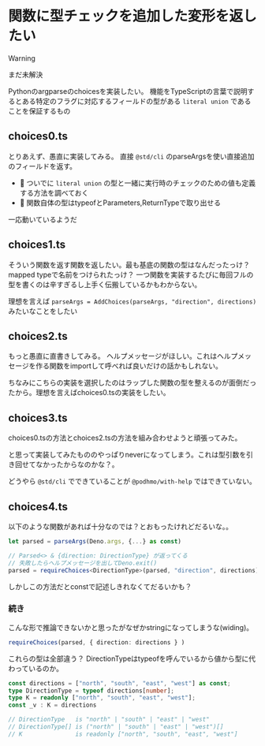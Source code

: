 # 関数に型チェックを追加した変形を返したい

>[!WARNING]
>まだ未解決

Pythonのargparseのchoicesを実装したい。
機能をTypeScriptの言葉で説明するとある特定のフラグに対応するフィールドの型がある `literal union` であることを保証するもの

## choices0.ts

とりあえず、愚直に実装してみる。
直接 `@std/cli` のparseArgsを使い直接追加のフィールドを返す。

- 📝 ついでに `literal union` の型と一緒に実行時のチェックのための値も定義する方法を調べておく
- 📝 関数自体の型はtypeofとParameters,ReturnTypeで取り出せる

一応動いているようだ

## choices1.ts

そういう関数を返す関数を返したい。最も基底の関数の型はなんだったっけ？ mapped typeで名前をつけられたっけ？
一つ関数を実装するたびに毎回フルの型を書くのは辛すぎるし上手く伝搬しているかもわからない。

理想を言えば `parseArgs = AddChoices(parseArgs, "direction", directions)` みたいなことをしたい

## choices2.ts

もっと愚直に直書きしてみる。
ヘルプメッセージがほしい。これはヘルプメッセージを作る関数をimportして呼べれば良いだけの話かもしれない。

ちなみにこちらの実装を選択したのはラップした関数の型を整えるのが面倒だったから。理想を言えばchoices0.tsの実装をしたい。

## choices3.ts

choices0.tsの方法とchoices2.tsの方法を組み合わせようと頑張ってみた。

と思って実装してみたもののやっぱりneverになってしまう。これは型引数を引き回せてなかったからなのかな？。

どうやら `@std/cli` でできていることが `@podhmo/with-help` ではできていない。

## choices4.ts

以下のような関数があれば十分なのでは？とおもったけれどだるいな。。

```ts
let parsed = parseArgs(Deno.args, {...} as const)

// Parsed<> & {direction: DirectionType} が返ってくる
// 失敗したらヘルプメッセージを出してDeno.exit()
parsed = requireChoices<DirectionType>(parsed, "direction", directions)
```

しかしこの方法だとconstで記述しきれなくてだるいかも？

### 続き


こんな形で推論できないかと思ったがなぜかstringになってしまうな(widing)。

```ts
requireChoices(parsed, { direction: directions } )
```

これらの型は全部違う？
DirectionTypeはtypeofを呼んでいるから値から型に代わっているのか。

```ts
const directions = ["north", "south", "east", "west"] as const;
type DirectionType = typeof directions[number];
type K = readonly ["north", "south", "east", "west"];
const _v : K = directions

// DirectionType   is "north" | "south" | "east" | "west"
// DirectionType[] is ("north" | "south" | "east" | "west")[]
// K               is readonly ["north", "south", "east", "west"]
```